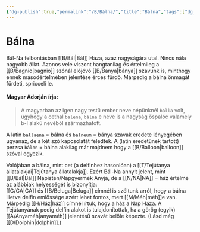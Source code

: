 ```yaml
---
{"dg-publish":true,"permalink":"/B/Bálna/","title":"Bálna","tags":["dg_uploaded"],"created":"2023-11-09T07:12","updated":"2023-11-09T07:12"}
---
```



# Bálna

Bál-Na felbontásban [[B/Bál\|Bál]] Háza, azaz nagyságára utal. Nincs nála nagyobb állat. Azonos vele viszont hangtanilag és értelmileg a [[B/Bagnio\|bagnio]] szónál előjövő [[B/Bánya\|bánya]] szavunk is, minthogy ennek másodértelmében jelentése érces fürdő. Márpedig a bálna önmagát fürdeti, spricceli le.  

#### Magyar Adorján írja:

> A magyarban az igen nagy testű ember neve népünknél `balla` volt, úgyhogy a cethal `balena`, `bálna` e neve is a nagyság őspalóc valamely b-l alakú nevéből származhatott.

A latin `ballaena` = bálna és `balneum` = bánya szavak eredete lényegében ugyanaz, de a két szó kapcsolatát feledték. A (latin eredetűnek tartott) perzsa `bâlon` = bálna alakilag már majdnem hogy a [[B/Balloon\|balloon]] szóval egyezik.  

Valójában a bálna, mint cet (a delfinhez hasonlóan) a [[T/Tejútanya állatalakjai\|Tejútanya állatalakja]]. Ezért Bál-Na annyit jelent, mint [[B/Bál\|Bál]] Napisten/Napgyermek Anyja, de a [[N/NA\|NA]] = ház értelme az alábbiak helyességét is bizonyítja:  
[[G/GA\|GA]] és [[B/Beluga\|Beluga]] címnél is szóltunk arról, hogy a bálna illetve delfin emlőssége azért lehet fontos, mert [[M/Méh\|méh]]e van. Márpedig [[H/Ház\|ház]] címnél írtuk, hogy a ház a Nap Háza. A Tejútanyának pedig delfin alakot is tulajdonítottak, ha a görög (egyik) [[A/Anyaméh\|anyaméh]] jelentésű szavát belőle képezte. (Lásd még [[D/Dolphin\|dolphin]].)  